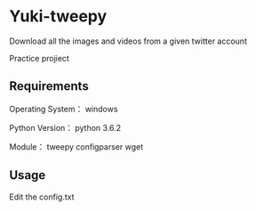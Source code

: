 # Yuki-tweepy
Download all the images and videos from a given twitter account


Practice projiect

Requirements
-------
Operating System：
windows

Python Version：
python 3.6.2

Module：
tweepy
configparser
wget

Usage
-------
Edit the config.txt
